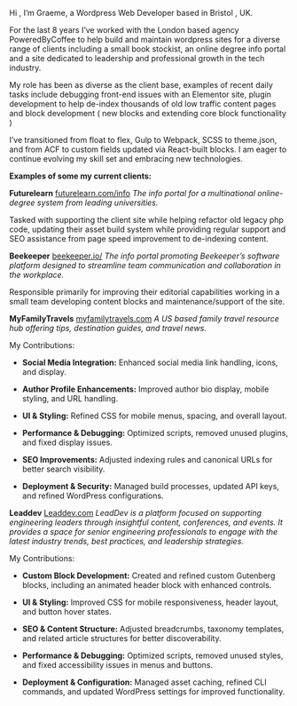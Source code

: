 Hi , I’m Graeme, a Wordpress Web Developer based in Bristol , UK. 

For the last 8 years I’ve worked with the London based agency PoweredByCoffee to help build and maintain wordpress sites for a diverse range of clients including a small book stockist, an online degree info portal and a site dedicated to leadership and professional growth in the tech industry.

My role has been as diverse as the client base, examples of recent daily tasks include debugging front-end issues with an Elementor site, plugin development to help de-index thousands of old low traffic content pages and block development ( new blocks and extending core block functionality )

I’ve transitioned from float to flex, Gulp to Webpack, SCSS to theme.json, and from ACF to custom fields updated via React-built blocks. I am eager to continue evolving my skill set and embracing new technologies.

**Examples of some my current clients:**

**Futurelearn**
[futurelearn.com/info](https://futurelearn.com/info)
*The info portal for a multinational online-degree system from leading universities.*

Tasked with supporting the client site while helping refactor old legacy php code, updating their asset build system while providing regular support and SEO assistance from page speed improvement to de-indexing content.

**Beekeeper**
[beekeeper.io/](https://www.beekeeper.io/)
*The info portal promoting Beekeeper’s software platform designed to streamline team communication and collaboration in the workplace.*

Responsible primarily for improving their editorial capabilities working in a small team developing content blocks and maintenance/support of the site.

**MyFamilyTravels**
[myfamilytravels.com](https://myfamilytravels.com/)
*A US based family travel resource hub offering tips, destination guides, and travel news.*

My Contributions:

- **Social Media Integration:** Enhanced social media link handling, icons, and display.

- **Author Profile Enhancements:** Improved author bio display, mobile styling, and URL handling.

- **UI & Styling:** Refined CSS for mobile menus, spacing, and overall layout.

- **Performance & Debugging:** Optimized scripts, removed unused plugins, and fixed display issues.

- **SEO Improvements:** Adjusted indexing rules and canonical URLs for better search visibility.

- **Deployment & Security:** Managed build processes, updated API keys, and refined WordPress configurations.


**Leaddev**
[Leaddev.com](https://Leaddev.com)
*LeadDev is a platform focused on supporting engineering leaders through insightful content, conferences, and events. It provides a space for senior engineering professionals to engage with the latest industry trends, best practices, and leadership strategies.*

My Contributions:  

- **Custom Block Development:** Created and refined custom Gutenberg blocks, including an animated header block with enhanced controls.  

- **UI & Styling:** Improved CSS for mobile responsiveness, header layout, and button hover states.  

- **SEO & Content Structure:** Adjusted breadcrumbs, taxonomy templates, and related article structures for better discoverability.  

- **Performance & Debugging:** Optimized scripts, removed unused styles, and fixed accessibility issues in menus and buttons.  

- **Deployment & Configuration:** Managed asset caching, refined CLI commands, and updated WordPress settings for improved functionality.  
